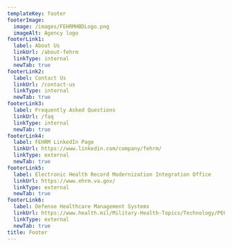 ```yaml
---
templateKey: footer
footerImage:
  image: /images/FEHRMHBDLogo.png
  imageAlt: Agency logo
footerLink1:
  label: About Us
  linkUrl: /about-fehrm
  linkType: internal
  newTab: true
footerLink2:
  label: Contact Us
  linkUrl: /contact-us
  linkType: internal
  newTab: true
footerLink3:
  label: Frequently Asked Questions
  linkUrl: /faq
  linkType: internal
  newTab: true
footerLink4:
  label: FEHRM LinkedIn Page
  linkUrl: https://www.linkedin.com/company/fehrm/
  linkType: external
  newTab: true
footerLink5:
  label: Electronic Health Record Modernization Integration Office
  linkUrl: https://www.ehrm.va.gov/
  linkType: external
  newTab: true
footerLink6:
  label: Defense Healthcare Management Systems
  linkUrl: https://www.health.mil/Military-Health-Topics/Technology/PEO-DHMS
  linkType: external
  newTab: true
title: Footer
---
```

